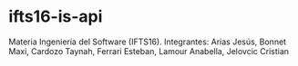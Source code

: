 # ifts16-is-api
Materia Ingeniería del Software (IFTS16). Integrantes: Arias Jesús, Bonnet Maxi, Cardozo Taynah, Ferrari Esteban, Lamour Anabella, Jelovcic Cristian
